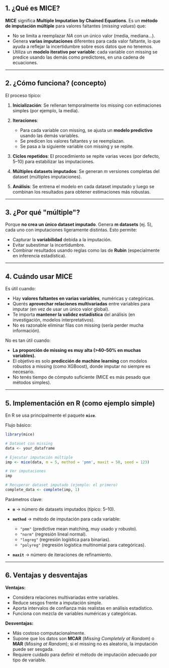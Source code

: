 ## 1. ¿Qué es MICE?

**MICE** significa **Multiple Imputation by Chained Equations**.
Es un **método de imputación múltiple** para valores faltantes (*missing values*) que:

* No se limita a reemplazar *NA* con un único valor (media, mediana…).
* Genera **varias imputaciones** diferentes para cada valor faltante, lo que ayuda a reflejar la incertidumbre sobre esos datos que no tenemos.
* Utiliza un **modelo iterativo por variable**: cada variable con missing se predice usando las demás como predictores, en una cadena de ecuaciones.

---

## 2. ¿Cómo funciona? (concepto)

El proceso típico:

1. **Inicialización**: Se rellenan temporalmente los missing con estimaciones simples (por ejemplo, la media).
2. **Iteraciones**:

   * Para cada variable con missing, se ajusta un **modelo predictivo** usando las demás variables.
   * Se predicen los valores faltantes y se reemplazan.
   * Se pasa a la siguiente variable con missing y se repite.
3. **Ciclos repetidos**: El procedimiento se repite varias veces (por defecto, 5–10) para estabilizar las imputaciones.
4. **Múltiples datasets imputados**: Se generan *m* versiones completas del dataset (múltiples imputaciones).
5. **Análisis**: Se entrena el modelo en cada dataset imputado y luego se combinan los resultados para obtener estimaciones más robustas.

---

## 3. ¿Por qué "múltiple"?

Porque **no crea un único dataset imputado**.
Genera **m datasets** (ej. 5), cada uno con imputaciones ligeramente distintas.
Esto permite:

* Capturar la **variabilidad** debida a la imputación.
* Evitar subestimar la incertidumbre.
* Combinar resultados usando reglas como las de **Rubin** (especialmente en inferencia estadística).

---

## 4. Cuándo usar MICE

Es útil cuando:

* Hay **valores faltantes en varias variables**, numéricas y categóricas.
* Querés **aprovechar relaciones multivariadas** entre variables para imputar (en vez de usar un único valor global).
* Te importa **mantener la validez estadística** del análisis (en investigación, modelos interpretativos).
* No es razonable eliminar filas con missing (sería perder mucha información).

No es tan útil cuando:

* **La proporción de missing es muy alta (>40–50% en muchas variables).**
* El objetivo es solo **predicción de machine learning** con modelos robustos a missing (como XGBoost), donde imputar no siempre es necesario.
* No tenés tiempo de cómputo suficiente (MICE es más pesado que métodos simples).

---

## 5. Implementación en R (como ejemplo simple)

En R se usa principalmente el paquete **`mice`**.

Flujo básico:

```r
library(mice)

# Dataset con missing
data <- your_dataframe

# Ejecutar imputación múltiple
imp <- mice(data, m = 5, method = 'pmm', maxit = 50, seed = 123)

# Ver imputaciones
imp

# Recuperar dataset imputado (ejemplo: el primero)
complete_data <- complete(imp, 1)
```

Parámetros clave:

* **`m`** → número de datasets imputados (típico: 5–10).
* **`method`** → método de imputación para cada variable:

  * `"pmm"` (predictive mean matching, muy usado y robusto).
  * `"norm"` (regresión lineal normal).
  * `"logreg"` (regresión logística para binarias).
  * `"polyreg"` (regresión logística multinomial para categóricas).
* **`maxit`** → número de iteraciones de refinamiento.

---

## 6. Ventajas y desventajas

**Ventajas:**

* Considera relaciones multivariadas entre variables.
* Reduce sesgos frente a imputación simple.
* Aporta intervalos de confianza más realistas en análisis estadístico.
* Funciona con mezcla de variables numéricas y categóricas.

**Desventajas:**

* Más costoso computacionalmente.
* Supone que los datos son **MCAR** (*Missing Completely at Random*) o **MAR** (*Missing at Random*); si el missing no es aleatorio, la imputación puede ser sesgada.
* Requiere cuidado para definir el método de imputación adecuado por tipo de variable.

